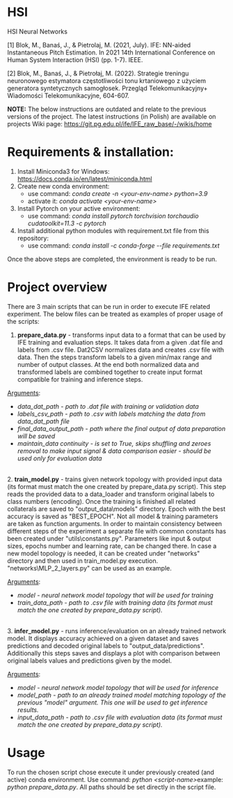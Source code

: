 # HSI
HSI Neural Networks

[1] Blok, M., Banaś, J., & Pietrolaj, M. (2021, July). IFE: NN-aided Instantaneous Pitch Estimation. In 2021 14th International Conference on Human System Interaction (HSI) (pp. 1-7). IEEE. 

[2] Blok, M., Banaś, J., & Pietrołaj, M. (2022). Strategie treningu neuronowego estymatora częstotliwości tonu krtaniowego z użyciem generatora syntetycznych samogłosek. Przegląd Telekomunikacyjny+ Wiadomości Telekomunikacyjne, 604-607.

**NOTE:** The below instructions are outdated and relate to the previous versions of the project.
The latest instructions (in Polish) are available on projects Wiki page: https://git.pg.edu.pl/ife/IFE_raw_base/-/wikis/home

# Requirements & installation:
1. Install Miniconda3 for Windows: https://docs.conda.io/en/latest/miniconda.html
2. Create new conda environment:
	- use command: <i>conda create -n \<your-env-name> python=3.9</i>
	- activate it: <i>conda activate \<your-env-name></i>
3. Install Pytorch on your active environment:
      - use command: <i>conda install pytorch torchvision torchaudio cudatoolkit=11.3 -c pytorch</i>
4. Install additional python modules with requirement.txt file from this repository:
      - use command: <i>conda install -c conda-forge --file requirements.txt</i>

Once the above steps are completed, the environment is ready to be run.

 # Project overview

There are 3 main scripts that can be run in order to execute IFE related experiment.
The below files can be treated as examples of proper usage of the scripts:

1. <b>prepare_data.py</b> - transforms input data to a format that can be used by IFE training and evaluation steps.
		It takes data from a given .dat file and labels from .csv file. Dat2CSV normalizes data and creates .csv file with data. Then the steps transform labels to a given min/max range and number of output classes. At the end both normalized data and transformed labels are combined together to create input format compatible for training and inference steps.

<u>Arguments</u>:
<i>
- data_dat_path - path to .dat file with training or validation data
- labels_csv_path - path to .csv with labels matching the data from data_dat_path file
- final_data_output_path - path where the final output of data preparation will be saved
- maintain_data continuity - is set to True, skips shuffling and zeroes removal to make input signal & data comparison easier - should be used only for evaluation data
</i>
<br>
2. <b>train_model.py</b> - trains given network topology with provided input data (its format must match the one created by prepare_data.py script). This step reads the provided data to a data_loader and transform original labels to class numbers (encoding). Once the training is finished all related collaterals are saved to "output_data\models" directory. Epoch with the best accuracy is saved as "BEST_EPOCH". Not all model & training parameters are taken as function arguments. In order to maintain consistency between different steps of the experiment a separate file with common constants has been created under "utils\constants.py". Parameters like input & output sizes, epochs number and learning rate, can be changed there. In case a new model topology is needed, it can be created under "networks" directory and then used in train_model.py execution. "networks\MLP_2_layers.py" can be used as an example.

<u>Arguments</u>:
<i>
- model - neural network model topology that will be used for training
- train_data_path - path to .csv file with training data (its format must match the one created by prepare_data.py script).
</i>
<br>
3. <b>infer_model.py</b> - runs inference/evaluation on an already trained network model. It displays accuracy achieved on a given dataset and saves predictions and decoded original labels to "output_data/predictions". Additionally this steps saves and displays a plot with comparison between original labels values and predictions given by the model.

<u>Arguments</u>:
<i>
- model - neural network model topology that will be used for inference
- model_path - path to an already trained model matching topology of the previous "model" argument. This one will be used to get inference results.
- input_data_path - path to .csv file with evaluation data (its format must match the one created by prepare_data.py script).
</i>

# Usage

To run the chosen script chose execute it under previously created (and active) conda environment. Use command: <i>python \<script-name></i>example: <i>python prepare_data.py</i>. All paths should be set directly in the script file.
